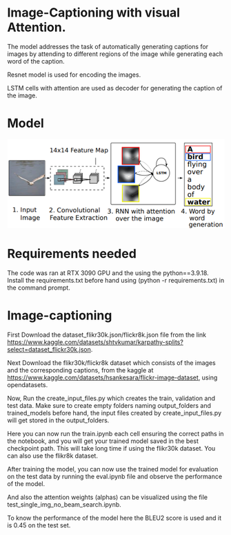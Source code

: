 # Image-Captioning with visual Attention.

The model addresses the task of automatically generating captions for images by attending to different regions of the image while generating each word of the caption.

Resnet model is used for encoding the images.

LSTM cells with attention are used as decoder for generating the caption of the image.

# Model
![Image-Captioning with visual Attention model.](https://github.com/srikanth755/Image-captioning/blob/main/model.png?raw=true)

# Requirements needed
The code was ran at RTX 3090 GPU and the using the python==3.9.18.  
Install the requirements.txt before hand using (python -r requirements.txt) in the command prompt.

# Image-captioning
First Download the dataset_flikr30k.json/flickr8k.json file from the link https://www.kaggle.com/datasets/shtvkumar/karpathy-splits?select=dataset_flickr30k.json.

Next Download the flikr30k/flickr8k dataset which consists of the images and the corresponding captions, from the kaggle at https://www.kaggle.com/datasets/hsankesara/flickr-image-dataset, using opendatasets.

Now, Run the create_input_files.py which creates the train, validation and test data. Make sure to create empty folders naming output_folders and trained_models before hand, the input files created by create_input_files.py will get stored in the output_folders.

Here you can now run the train.ipynb each cell ensuring the correct paths in the notebook, and you will get your trained model saved in the best checkpoint path. This will take long time if using the flikr30k dataset. You can also use the flikr8k dataset.

After training the model, you can now use the trained model for evaluation on the test data by running the eval.ipynb file and observe the performance of the model.

And also the attention weights (alphas) can be visualized using the file test_single_img_no_beam_search.ipynb.

To know the performance of the model here the BLEU2 score is used and it is 0.45 on the test set.

